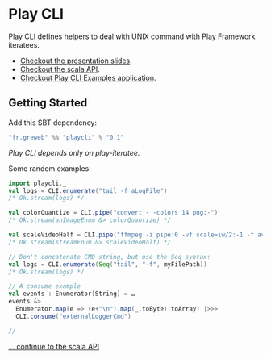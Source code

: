 Play CLI
========

Play CLI defines helpers to deal with UNIX command with Play Framework iteratees.

* [Checkout the presentation slides](http://gre.github.io/playcli-examples).
* [Checkout the scala API](http://gre.github.io/playcli-examples/api).
* [Checkout Play CLI Examples application](http://github.com/gre/playCLI-examples).

Getting Started
---------------

Add this SBT dependency:

```scala
"fr.greweb" %% "playcli" % "0.1"
```
*Play CLI depends only on play-iteratee.*

Some random examples:

```scala
import playcli._
val logs = CLI.enumerate("tail -f aLogFile")
/* Ok.stream(logs) */

val colorQuantize = CLI.pipe("convert - -colors 14 png:-")
/* Ok.stream(anImageEnum &> colorQuantize) */

val scaleVideoHalf = CLI.pipe("ffmpeg -i pipe:0 -vf scale=iw/2:-1 -f avi pipe:1")
/* Ok.stream(streamEnum &> scaleVideoHalf) */

// Don't concatenate CMD string, but use the Seq syntax:
val logs = CLI.enumerate(Seq("tail", "-f", myFilePath))
/* Ok.stream(logs) */

// A consume example
val events : Enumerator[String] = …
events &> 
  Enumerator.map(e => (e+"\n").map(_.toByte).toArray) |>>> 
  CLI.consume("externalLoggerCmd")

// 

```

[… continue to the scala API](http://gre.github.io/playcli-examples/api/#playcli.CLI$)
